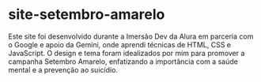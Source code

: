 # site-setembro-amarelo
Este site foi desenvolvido durante a Imersão Dev da Alura em parceria com o Google e apoio da Gemini, onde aprendi técnicas de HTML, CSS e JavaScript. O design e tema foram idealizados por mim para promover a campanha Setembro Amarelo, enfatizando a importância com a saúde mental e a prevenção ao suicídio.
